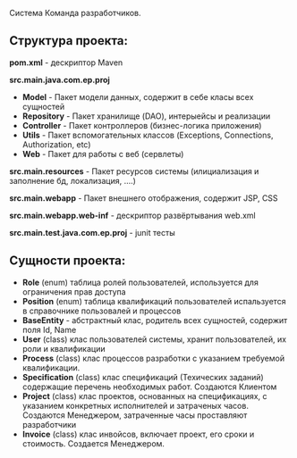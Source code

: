 Система Команда разработчиков.


Структура проекта:
-
**pom.xml** - дескриптор Maven 

**src.main.java.com.ep.proj**
- **Model** - Пакет модели данных, содержит в себе класы всех сущностей 
- **Repository** - Пакет хранилище (DAO), интерыейсы и реализации 
- **Controller** - Пакет контроллеров (бизнес-логика приложения)
- **Utils** - Пакет вспомогательных классов (Exceptions, Connections, Authorization, etc)
- **Web** - Пакет для работы с веб (сервлеты) 

**src.main.resources** - Пакет ресурсов системы (илициализация и заполнение бд, локализация, ....)

**src.main.webapp** - Пакет внешнего отображения, содержит JSP, CSS 

**src.main.webapp.web-inf** - дескриптор развёртывания web.xml

**src.main.test.java.com.ep.proj** - junit тесты


Сущности проекта:
- 
- **Role** (enum) таблица ролей пользователей, используется для ограничения прав доступа 
- **Position** (enum) таблица квалификаций пользователей испальзуется в справочнике пользовалей и процессов  
- **BaseEntity** - абстрактный клас, родитель всех сущностей, содержит поля Id, Name
- **User** (class) клас пользователей системы, хранит пользователей, их роли и квалификации
- **Process** (class) клас процессов разработки с указанием требуемой квалификации. 
- **Specification** (class) клас спецификаций (Техических заданий) содержащие перечень необходимых работ. Создаются Клиентом
- **Project** (class) клас проектов, основанных на спецификациях, с указанием конкретных исполнителей и затраченых часов. 
Создаются Менеджером, затраченные часы проставляют разработчики
- **Invoice** (class) клас инвойсов, включает проект, его сроки и стоимость. Создается Менеджером.


